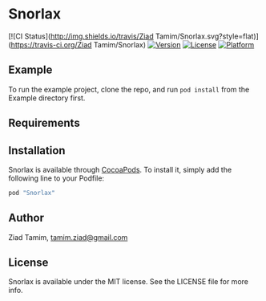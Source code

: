 # Snorlax

[![CI Status](http://img.shields.io/travis/Ziad Tamim/Snorlax.svg?style=flat)](https://travis-ci.org/Ziad Tamim/Snorlax)
[![Version](https://img.shields.io/cocoapods/v/Snorlax.svg?style=flat)](http://cocoapods.org/pods/Snorlax)
[![License](https://img.shields.io/cocoapods/l/Snorlax.svg?style=flat)](http://cocoapods.org/pods/Snorlax)
[![Platform](https://img.shields.io/cocoapods/p/Snorlax.svg?style=flat)](http://cocoapods.org/pods/Snorlax)

## Example

To run the example project, clone the repo, and run `pod install` from the Example directory first.

## Requirements

## Installation

Snorlax is available through [CocoaPods](http://cocoapods.org). To install
it, simply add the following line to your Podfile:

```ruby
pod "Snorlax"
```

## Author

Ziad Tamim, tamim.ziad@gmail.com

## License

Snorlax is available under the MIT license. See the LICENSE file for more info.
